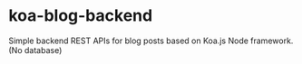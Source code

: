 # koa-blog-backend
Simple backend REST APIs for blog posts based on Koa.js Node framework. (No database)
